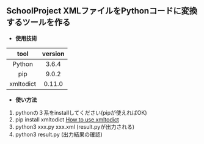 ## SchoolProject **XMLファイルをPythonコードに変換するツールを作る**   

* **使用技術**  

|    tool      |   version    |
|:------------:|:------------:|
|    Python    |    3.6.4     |
|    pip       |    9.0.2     |
|  xmltodict   |    0.11.0     |

* **使い方法**  
 1. pythonの３系をinstallしてください(pipが使えればOK)　
 2. pip install xmltodict [How to use xmltodict](https://github.com/martinblech/xmltodict)
 3. python3 xxx.py xxx.xml (result.pyが出力される)
 4. python3 result.py (出力結果の確認)
